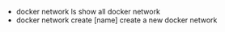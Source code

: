 - docker network ls
  show all docker network
- docker network create [name]
  create a new docker network